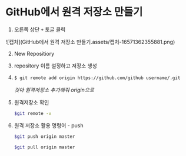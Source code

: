 # GitHub에서 원격 저장소 만들기

1. 오른쪽 상단 `+` 토글 클릭

![캡처](GitHub에서 원격 저장소 만들기.assets/캡처-16571362355881.png)

2. New Repositiory

3. repository 이름 설정하고 저장소 생성

4. ```bash
   $ git remote add origin https://github.com/github username/.git
   ```

   *깃아 원격저장소 추가해줘 origin으로*

5. 원격저장소 확인

   ```bash
   $git remote -v
   ```

6. 원격 저장소 활용 명령어 - push

   ```bash
   $git push origin master
   ```

   ```bash
   $git pull origin master
   ```

